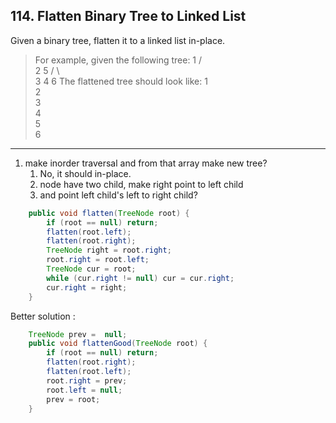 ## 114. Flatten Binary Tree to Linked List

Given a binary tree, flatten it to a linked list in-place.

>For example, given the following tree:
    1
   / \
  2   5
 / \   \
3   4   6
The flattened tree should look like:
1
 \
  2
   \
    3
 ​    \
 ​     4
 ​      \
 ​       5
 ​        \
 ​         6
----
1. make inorder traversal and from that array make new tree? 
   1. No, it should in-place.
   2. node have two child, make right point to left child
   3.  and point left child's left to right child?

```java
    public void flatten(TreeNode root) {
        if (root == null) return;
        flatten(root.left);
        flatten(root.right);
        TreeNode right = root.right;
        root.right = root.left;
        TreeNode cur = root;
        while (cur.right != null) cur = cur.right;
        cur.right = right;
    }
```



Better solution : 

```java
    TreeNode prev =  null;
    public void flattenGood(TreeNode root) {
        if (root == null) return;
        flatten(root.right);
        flatten(root.left);
        root.right = prev;
        root.left = null;
        prev = root;
    }
```

